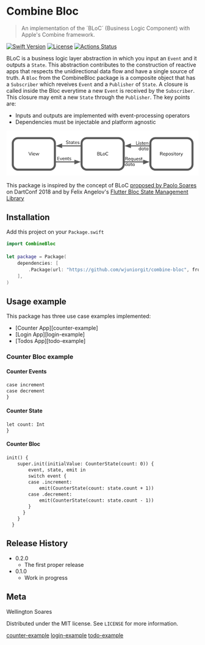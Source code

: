 # Combine Bloc
> An implementation of the ´BLoC´ (Business Logic Component) with Apple's Combine framework.

[![Swift Version][swift-image]][swift-url]
[![License][license-image]][license-url]
[![Actions Status](https://github.com/wjuniorgit/combine-bloc/workflows/Swift/badge.svg)](https://github.com/wjuniorgit/combine-bloc/actions)

BLoC is a business logic layer abstraction in which you input an `Event` and it outputs a `State`. 
This abstraction contributes to the construction of reactive apps that respects the unidirectional data flow and have a single source of truth. 
A `Bloc` from the CombineBloc package is a composite object that has a `Subscriber` which reveives `Event` and a `Publisher` of `State`.
A closure is called inside the Bloc everytime a new `Event` is received by the `Subscriber`. This closure may emit a new `State` through the `Publisher`.
The key points are:
* Inputs and outputs are implemented with event-processing operators
* Dependencies must be injectable and platform agnostic

![](bloc.png)

This package is inspired by the concept of BLoC [proposed by Paolo Soares][bloc-video-url] on DartConf 2018 and by Felix Angelov's [Flutter Bloc State Management Library][bloc-lib-url]

## Installation

Add this project on your `Package.swift`

```swift
import CombineBloc

let package = Package(
    dependencies: [
        .Package(url: "https://github.com/wjuniorgit/combine-bloc", from: "0.2.0"),
    ],
)
```

## Usage example

This package has three use case examples implemented:
* [Counter App][counter-example]
* [Login App][login-example]
* [Todos App][todo-example]


### Counter Bloc example
#### Counter Events
```enum CounterEvent: Equatable {
case increment
case decrement
}
```
#### Counter State
```struct CounterState: Equatable {
let count: Int
}
```
#### Counter Bloc
```final class CounterBloc: Bloc<CounterEvent, CounterState> {
init() {
    super.init(initialValue: CounterState(count: 0)) {
        event, state, emit in
        switch event {
        case .increment:
            emit(CounterState(count: state.count + 1))
        case .decrement:
            emit(CounterState(count: state.count - 1))
        }
      }
    }
  }
```


## Release History

* 0.2.0
    * The first proper release
* 0.1.0
    * Work in progress

## Meta

Wellington Soares

Distributed under the MIT license. See ``LICENSE`` for more information.

[swift-image]:https://img.shields.io/badge/swift-5.3-orange.svg
[swift-url]: https://swift.org/
[license-image]: https://img.shields.io/badge/License-MIT-blue.svg
[license-url]: LICENSE
[bloc-video-url]: https://youtu.be/PLHln7wHgPE?t=1288
[bloc-lib-url]: https://bloclibrary.dev/
[counter-example](Examples/Counter/)
[login-example](Examples/login/)
[todo-example](Examples/Todos/)



